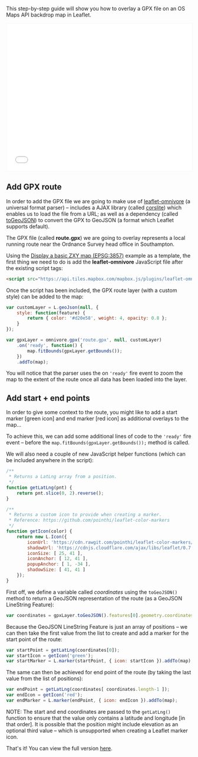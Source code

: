 This step-by-step guide will show you how to overlay a GPX file on an OS Maps API backdrop map in Leaflet.

<p><iframe style="width:100%;height:400px;max-width:1200px;border:1px solid #f5f5f5;" src="/public/os-data-hub-tutorials/dist/quick-start/leaflet-adding-gpx.php"></iframe></p>

## Add GPX route

In order to add the GPX file we are going to make use of [leaflet-omnivore](https://github.com/mapbox/leaflet-omnivore) (a universal format parser) &ndash; includes a AJAX library (called [corslite](https://github.com/mapbox/corslite)) which enables us to load the file from a URL; as well as a dependency (called [toGeoJSON](https://github.com/mapbox/togeojson)) to convert the GPX to GeoJSON (a format which Leaflet supports default).

The GPX file (called **route.gpx**) we are going to overlay represents a local running route near the Ordnance Survey head office in Southampton.

Using the [Display a basic ZXY map (EPSG:3857)](https://labs.os.uk/public/os-data-hub-examples/os-maps-api/zxy-3857-basic-map) example as a template, the first thing we need to do is add the **leaflet-omnivore** JavaScript file after the existing script tags:

```html
<script src="https://api.tiles.mapbox.com/mapbox.js/plugins/leaflet-omnivore/v0.3.1/leaflet-omnivore.min.js"></script>
```
Once the script has been included, the GPX route layer (with a custom style) can be added to the map:

```js
var customLayer = L.geoJson(null, {
    style: function(feature) {
        return { color: '#d20e58', weight: 4, opacity: 0.8 };
    }
});

var gpxLayer = omnivore.gpx('route.gpx', null, customLayer)
    .on('ready', function() {
        map.fitBounds(gpxLayer.getBounds());
    })
    .addTo(map);
```

You will notice that the parser uses the on `'ready'` fire event to zoom the map to the extent of the route once all data has been loaded into the layer.

## Add start + end points

In order to give some context to the route, you might like to add a start marker [green icon] and end marker [red icon] as additional overlays to the map...

To achieve this, we can add some additional lines of code to the `'ready'` fire event &ndash; before the `map.fitBounds(gpxLayer.getBounds());` method is called.

We will also need a couple of new JavaScript helper functions (which can be included anywhere in the script):

```js
/**
 * Returns a LatLng array from a position.
 */
function getLatLng(pnt) {
    return pnt.slice(0, 2).reverse();
}

/**
 * Returns a custom icon to provide when creating a marker.
 * Reference: https://github.com/pointhi/leaflet-color-markers
 */
function getIcon(color) {
    return new L.Icon({
        iconUrl: 'https://cdn.rawgit.com/pointhi/leaflet-color-markers/master/img/marker-icon-2x-' + color + '.png',
        shadowUrl: 'https://cdnjs.cloudflare.com/ajax/libs/leaflet/0.7.7/images/marker-shadow.png',
        iconSize: [ 25, 41 ],
        iconAnchor: [ 12, 41 ],
        popupAnchor: [ 1, -34 ],
        shadowSize: [ 41, 41 ]
    });
}
```

First off, we define a variable called *coordinates* using the `toGeoJSON()` method to return a GeoJSON representation of the route (as a GeoJSON LineString Feature):

```js
var coordinates = gpxLayer.toGeoJSON().features[0].geometry.coordinates;
```

Because the GeoJSON LineString Feature is just an array of positions &ndash; we can then take the first value from the list to create and add a marker for the start point of the route:

```js
var startPoint = getLatLng(coordinates[0]);
var startIcon = getIcon('green');
var startMarker = L.marker(startPoint, { icon: startIcon }).addTo(map);
```

The same can then be achieved for end point of the route (by taking the last value from the list of positions):

```js
var endPoint = getLatLng(coordinates[ coordinates.length-1 ]);
var endIcon = getIcon('red');
var endMarker = L.marker(endPoint, { icon: endIcon }).addTo(map);
```

NOTE: The start and end coordinates are passed to the `getLatLng()` function to ensure that the value only contains a latitude and longitude [in that order]. It is possible that the position might include elevation as an optional third value &ndash; which is unsupported when creating a Leaflet marker icon.

That's it! You can view the full version [here](/public/os-data-hub-tutorials/dist/quick-start/leaflet-adding-gpx.php).
